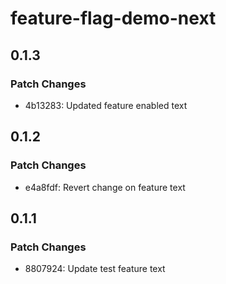 # feature-flag-demo-next

## 0.1.3

### Patch Changes

- 4b13283: Updated feature enabled text

## 0.1.2

### Patch Changes

- e4a8fdf: Revert change on feature text

## 0.1.1

### Patch Changes

- 8807924: Update test feature text
